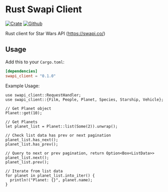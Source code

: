 # Rust Swapi Client

[![Crate](https://img.shields.io/crates/v/swapi-client)](https://crates.io/crates/swapi-client)
[![Github](https://img.shields.io/github/v/release/weiztech/rust-swapi-client)](https://github.com/weiztech/rust-swapi-client)

Rust client for Star Wars API (https://swapi.co/)

## Usage

Add this to your `Cargo.toml`:

```toml
[dependencies]
swapi_client = "0.1.0"
```

Example Usage:

```
use swapi_client::RequestHandler;
use swapi_client::{Film, People, Planet, Species, Starship, Vehicle};

// Get Planet object
Planet::get(10);

// Get Planets
let planet_list = Planet::list(Some(2)).unwrap();

// Check list data has prev or next pagination
planet_list.has_next();
planet_list.has_prev();

// Query to next or prev pagination, return Option<Box<ListData>>
planet_list.next();
planet_list.prev();

// Iterate from list data
for planet in planet_list.into_iter() {
  println!("Planet: {}", planet.name);
}
```
